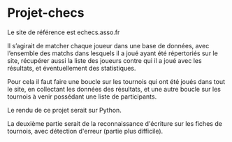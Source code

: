 # Projet-checs

Le site de référence est echecs.asso.fr

Il s’agirait de matcher chaque joueur dans une base de données, avec l’ensemble des matchs dans lesquels il a joué ayant été répertoriés sur le site, récupérer aussi la liste des joueurs contre qui il a joué avec les résultats, et éventuellement des statistiques. 

Pour cela il faut faire une boucle sur les tournois qui ont été joués dans tout le site, en collectant les données des résultats, et une autre boucle sur les tournois à venir possédant une liste de participants.

Le rendu de ce projet serait sur Python.

La deuxième partie serait de la reconnaissance d'écriture sur les fiches de tournois, avec détection d'erreur (partie plus difficile).
